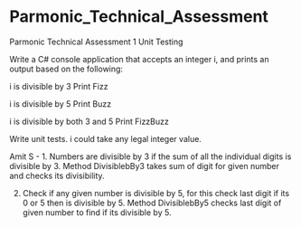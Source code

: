 # Parmonic_Technical_Assessment
Parmonic Technical Assessment
1 Unit Testing

Write a C# console application that accepts an integer i, and prints an output based on the following:

i is divisible by 3 Print Fizz

i is divisible by 5 Print Buzz

i is divisible by both 3 and 5 Print FizzBuzz

Write unit tests. i could take any legal integer value.


Amit S - 1. Numbers are divisible by 3 if the sum of all the individual digits is divisible by 3. 
Method DivisiblebBy3 takes sum of digit for given number and checks its divisibility.

2. Check if any given number is divisible by 5, for this check last digit if its 0 or 5 then is divisible by 5.
Method DivisiblebBy5 checks last digit of given number to find if its divisible by 5.